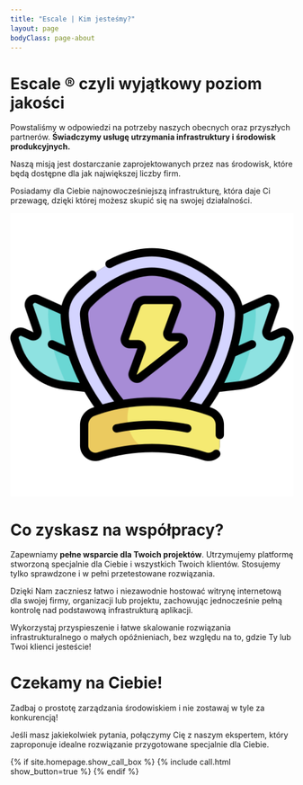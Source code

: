 ```yaml
---
title: "Escale | Kim jesteśmy?"
layout: page
bodyClass: page-about
---
```


# Escale ® czyli wyjątkowy poziom jakości

Powstaliśmy w odpowiedzi na potrzeby naszych obecnych oraz przyszłych partnerów. **Świadczymy usługę utrzymania infrastruktury i środowisk produkcyjnych.**

Naszą misją jest dostarczanie zaprojektowanych przez nas środowisk, które będą dostępne dla jak największej liczby firm.

Posiadamy dla Ciebie najnowocześniejszą infrastrukturę, która daje Ci przewagę, dzięki której możesz skupić się na swojej działalności.

<p align="center">
  <img class="about" src="/images/illustrations/quality.png">
</p>

# Co zyskasz na współpracy?

Zapewniamy **pełne wsparcie dla Twoich projektów**. Utrzymujemy platformę stworzoną specjalnie dla Ciebie i wszystkich Twoich klientów. Stosujemy tylko sprawdzone i w pełni przetestowane rozwiązania.

Dzięki Nam zaczniesz łatwo i niezawodnie hostować witrynę internetową dla swojej firmy, organizacji lub projektu, zachowując jednocześnie pełną kontrolę nad podstawową infrastrukturą aplikacji.

Wykorzystaj przyspieszenie i łatwe skalowanie rozwiązania infrastrukturalnego o małych opóźnieniach, bez względu na to, gdzie Ty lub Twoi klienci jesteście!

# Czekamy na Ciebie!

Zadbaj o prostotę zarządzania środowiskiem i nie zostawaj w tyle za konkurencją!

Jeśli masz jakiekolwiek pytania, połączymy Cię z naszym ekspertem, który zaproponuje idealne rozwiązanie przygotowane specjalnie dla Ciebie.

<div class="row justify-content-start">
  {% if site.homepage.show_call_box %}
    {% include call.html show_button=true %}
  {% endif %}
</div>
